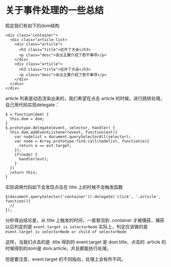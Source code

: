 # 关于事件处理的一些总结

假定我们有如下的dom结构

```
<div class="container">
  <div class="article-list>
    <div class="article">
      <h3 class="title">召开了大会</h3> 
      <p class="desc">会议主要介绍了若干事项</p> 
    </div>
    <div class="article">
      <h3 class="title">召开了大会</h3> 
      <p class="desc">会议主要介绍了若干事项</p> 
    </div>
  </div>
</div>
```

article 列表是动态渲染出来的，我们希望在点击 article 的时候，进行跳转处理，自己用代码实现delegate：

```
$ = function(dom) {
  this.dom = dom;
}
$.prototype.delegate(event, selector, handler) {
  this.dom.addEventListener(event, function(evt){
    var nodelist = document.querySelectorAll(selector);
    var node = Array.prototype.find.call(nodelist, function(e){
      return e == evt.target;
    });
    if(node) {
      handler(evt);
    }
  })
  return this;
}
```

实际调用代码如下会发现点击在 title 上的时候不会触发函数

```
$(document.querySelector('container')).delegate('click', '.article', function(){
  //
});
```

分析得出结论是，从 title 上触发的时间，一直冒泡到 .container 才被捕获，捕获以后判定的是 
  `event.target is selectorNode`
实际上，判定应该做的是  
  `event.target is selectorNode or child of selectorNode`

这样，当我们点击的是 .title 得到的 event.target 是 dom.title，点击的 .article 的时候得到的dom是 dom.article，并且都能执行处理。

但是要注意，event.target 的不同指向，处理上会有所不同。